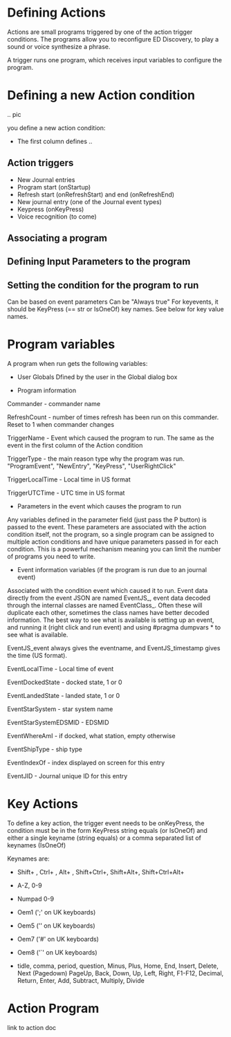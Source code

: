 # Defining Actions

Actions are small programs triggered by one of the action trigger conditions.  The programs allow you to reconfigure ED Discovery, to play a sound or voice synthesize a phrase. 

A trigger runs one program, which receives input variables to configure the program.

# Defining a new Action condition

.. pic

you define a new action condition:

* The first column defines ..

## Action triggers

* New Journal entries
* Program start (onStartup)
* Refresh start (onRefreshStart) and end (onRefreshEnd)
* New journal entry (one of the Journal event types)
* Keypress (onKeyPress)
* Voice recognition (to come)

## Associating a program

## Defining Input Parameters to the program

## Setting the condition for the program to run

Can be based on event parameters
Can be "Always true"
For keyevents, it should be KeyPress (== str or IsOneOf) key names. See below for key value names.

# Program variables

A program when run gets the following variables:

* User Globals 
 Dfined by the user in the Global dialog box

* Program information

 Commander - commander name

 RefreshCount - number of times refresh has been run on this commander. Reset to 1 when commander changes

 TriggerName - Event which caused the program to run.  The same as the event in the first column of the Action condition

 TriggerType - the main reason type why the program was run.  "ProgramEvent", "NewEntry", "KeyPress", "UserRightClick"

 TriggerLocalTime - Local time in US format

 TriggerUTCTime - UTC time in US format

* Parameters in the event which causes the program to run 
 
 Any variables defined in the parameter field (just pass the P button) is passed to the event.  These parameters are associated with the action condition itself, not the program, so a single program can be assigned to multiple action conditions and have unique parameters passed in for each condition.  This is a powerful mechanism meaning you can limit the number of programs you need to write.

* Event information variables (if the program is run due to an journal event)

 Associated with the condition event which caused it to run.  Event data directly from the event JSON are named EventJS_<name>, event data decoded through the internal classes are named EventClass_<name>.  Often these will duplicate each other, sometimes the class names have better decoded information. The best way to see what is available is setting up an event, and running it (right click and run event) and using #pragma dumpvars * to see what is available.

 EventJS_event always gives the eventname, and EventJS_timestamp gives the time (US format).

 EventLocalTime - Local time of event

 EventDockedState - docked state, 1 or 0

 EventLandedState - landed state, 1 or 0

 EventStarSystem - star system name

 EventStarSystemEDSMID - EDSMID

 EventWhereAmI - if docked, what station, empty otherwise

 EventShipType - ship type

 EventIndexOf - index displayed on screen for this entry

 EventJID - Journal unique ID for this entry

# Key Actions
To define a key action, the trigger event needs to be onKeyPress, the condition must be in the form KeyPress string equals (or IsOneOf) and either a single keyname (string equals) or a comma separated list of keynames (IsOneOf)

Keynames are:

* Shift+ , Ctrl+ , Alt+ , Shift+Ctrl+, Shift+Alt+, Shift+Ctrl+Alt+

* A-Z, 0-9

* Numpad 0-9

* Oem1 (';' on UK keyboards)

* Oem5 ('\' on UK keyboards)

* Oem7 ('#' on UK keyboards)

* Oem8 ('`' on UK keyboards)

* tidle, comma, period, question, Minus, Plus, Home, End, Insert, Delete, Next (Pagedown) PageUp, Back, Down, Up, Left, Right, F1-F12, Decimal, Return, Enter, Add, Subtract, Multiply, Divide

# Action Program

link to action doc



